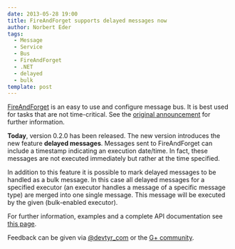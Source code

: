 ```yaml
---
date: 2013-05-28 19:00
title: FireAndForget supports delayed messages now
author: Norbert Eder
tags: 
  - Message
  - Service
  - Bus
  - FireAndForget
  - .NET
  - delayed
  - bulk
template: post
---
```


[FireAndForget](http://devtyr.com/fireandforget.html "FindAndForget - Easy to configure, asynchronous message bus") is an easy to use and configure message bus. It is best used for tasks that are not time-critical. See the [original announcement](http://news.devtyr.com/post/fireandforget-easy-to-configure-asynchronous-message-bus "FireAndForget - Easy to configure, asynchronous message bus") for further information.

**Today**, version 0.2.0 has been released. The new version introduces the new feature **delayed messages**. Messages sent to FireAndForget can include a timestamp indicating an execution date/time. In fact, these messages are not executed immediately but rather at the time specified. 

In addition to this feature it is possible to mark delayed messages to be handled as a bulk message. In this case all delayed messages for a specified executor (an executor handles a message of a specific message type) are merged into one single message. This message will be executed by the given (bulk-enabled executor).

For further information, examples and a complete API documentation see [this page](http://devtyr.com/fireandforget.html "FireAndForget - Easy to configure, asynchronous message bus").

Feedback can be given via [@devtyr_com](https://twitter.com/devtyr_com "@devtyr_com") or the [G+ community](https://plus.google.com/u/0/communities/101936208491451882859 "DevTyr G+ community").
